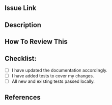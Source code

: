 ## Issue Link
<!-- Link of the issue in github project here -->

## Description
<!-- Description of what you did and why -->

## How To Review This
<!-- Describe how to Review and test your changes -->

## Checklist:
- [ ] I have updated the documentation accordingly.
- [ ] I have added tests to cover my changes.
- [ ] All new and existing tests passed locally.

## References
<!-- Add references if you had to add / remove a library or anything important to the project -->
